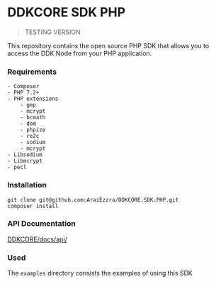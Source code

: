 # DDKCORE SDK PHP

> TESTING VERSION

This repository contains the open source PHP SDK that allows you to access the DDK Node from your PHP application.


### Requirements

```
- Composer
- PHP 7.2+
- PHP extensions 
    - gmp
    - mcrypt
    - bcmath
    - dom
    - phpize
    - re2c
    - sodium
    - mcrypt
- Libsodium
- Libmcrypt
- pecl
```


### Installation

```
git clone git@github.com:AraiEzzra/DDKCORE.SDK.PHP.git
composer install
```




### API Documentation

[DDKCORE/docs/api/](https://github.com/AraiEzzra/DDKCORE/tree/split-api-core/docs/api)

### Used

The `examples` directory consists the examples of using this SDK

```


```